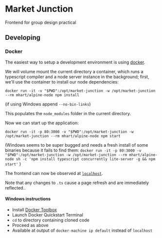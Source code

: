 # Market Junction

Frontend for group design practical

## Developing

### Docker

The easiest way to setup a development environment is using
[docker](https://www.docker.com/).

We will volume mount the current directory a container, which runs a typescript
compiler and a node server instance in the background; first, we'll use the
container to install our node dependencies:

`docker run -it -v "$PWD":/opt/market-junction -w /opt/market-junction --rm mhart/alpine-node npm install`

(if using Windows append `--no-bin-links`)

This populates the `node_modules` folder in the current directory.

Now we can start up the application:

`docker run -it -p 80:3000 -v "$PWD":/opt/market-junction -w /opt/market-junction --rm mhart/alpine-node npm start`

(Windows seems to be super bugged and needs a fresh install of some binaries
because it fails to find them: 
`docker run -it -p 80:3000 -v "$PWD":/opt/market-junction -w /opt/market-junction --rm mhart/alpine-node sh -c 'npm install typescript concurrently lite-server -g && npm start'`
)

The frontend can now be observed at [`localhost`](http://localhost).

Note that any changes to `.ts` cause a page refresh and are immediately
reflected..

#### Windows instructions

* Install [Docker Toolbox](https://download.docker.com/win/stable/DockerToolbox.exe)
* Launch Docker Quickstart Terminal
* `cd` to directory containing cloned code
* Proceed as above
* Available at output of `docker-machine ip default` instead of `localhost`

